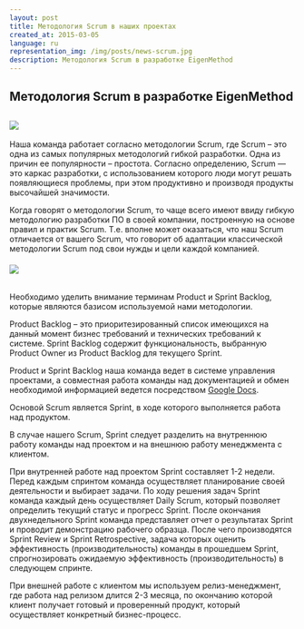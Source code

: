 ```yaml
---
layout: post
title: Методология Scrum в наших проектах
created_at: 2015-03-05
language: ru
representation_img: /img/posts/news-scrum.jpg
description: Методология Scrum в разработке EigenMethod
---
```


## Методология Scrum в разработке EigenMethod  

##  ![](/img/posts/Scrumm.jpg)


Наша команда работает согласно методологии Scrum, где Scrum – это одна из самых популярных методологий гибкой разработки. Одна из причин ее популярности – простота. Согласно определению, Scrum — это каркас разработки, с использованием которого люди могут решать появляющиеся проблемы, при этом продуктивно и производя продукты высочайшей значимости.  
 
Когда говорят о методологии Scrum, то чаще всего имеют ввиду гибкую методологию разработки ПО в своей компании, построенную на основе правил и практик Scrum. Т.е. вполне может оказаться, что наш Scrum отличается от вашего Scrum, что говорит об адаптации классической методологии Scrum под свои нужды и цели каждой компанией.  

######  ![](/img/posts/scrums.png)

Необходимо уделить внимание терминам Product и Sprint Backlog, которые являются базисом используемой нами методологии.  

Product Backlog – это приоритезированный список имеющихся на данный момент бизнес требований и технических требований к системе. Sprint Backlog содержит функциональность, выбранную Product Owner из Product Backlog для текущего Sprint.  
 
Product и Sprint Backlog наша команда ведет в системе управления проектами, а совместная работа команды над документацией и обмен необходимой информацией ведется посредством [Google Docs][god].  

Основой Scrum является Sprint, в ходе которого выполняется работа над продуктом.  

В случае нашего Scrum, Sprint следует разделить на внутреннюю работу команды над проектом и на внешнюю работу менеджмента с клиентом.  

При внутренней работе над проектом Sprint составляет 1-2 недели. Перед каждым спринтом команда осуществляет планирование своей деятельности и выбирает задачи. По ходу решения задач Sprint команда каждый день осуществляет Daily Scrum, который позволяет определить текущий статус и прогресс Sprint. После окончания двухнедельного Sprint команда представляет отчет о результатах Sprint и проводит демонстрацию рабочего образца. После чего производятся Sprint Review и Sprint Retrospective, задача которых оценить эффективность (производительность) команды в прошедшем Sprint, спрогнозировать ожидаемую эффективность (производительность) в следующем спринте.  

При внешней работе с клиентом мы используем релиз-менеджмент, где работа над релизом длится 2-3 месяца, по окончанию которой клиент получает готовый и проверенный продукт, который осуществляет конкретный бизнес-процесс.   

[//]: #
   [god]: <https://docs.google.com>
